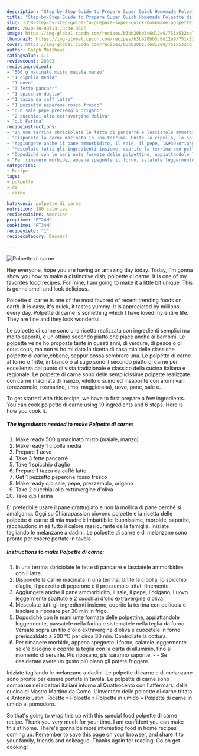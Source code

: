 ```yaml
---
description: "Step-by-Step Guide to Prepare Super Quick Homemade Polpette di carne"
title: "Step-by-Step Guide to Prepare Super Quick Homemade Polpette di carne"
slug: 1358-step-by-step-guide-to-prepare-super-quick-homemade-polpette-di-carne
date: 2020-10-08T13:18:34.360Z
image: https://img-global.cpcdn.com/recipes/b3bb20bb3c6d12e9/751x532cq70/polpette-di-carne-recipe-main-photo.jpg
thumbnail: https://img-global.cpcdn.com/recipes/b3bb20bb3c6d12e9/751x532cq70/polpette-di-carne-recipe-main-photo.jpg
cover: https://img-global.cpcdn.com/recipes/b3bb20bb3c6d12e9/751x532cq70/polpette-di-carne-recipe-main-photo.jpg
author: Ralph Matthews
ratingvalue: 4.1
reviewcount: 28393
recipeingredient:
- "500 g macinato misto maiale manzo"
- "1 cipolla media"
- "1 uovo"
- "3 fette pancarr"
- "1 spicchio daglio"
- "1 tazza da caff latte"
- "1 pezzetto peperone rosso fresco"
- "q.b sale pepe prezzemolo origano"
- "2 cucchiai olio extravergine doliva"
- "q.b Farina"
recipeinstructions:
- "In una terrina sbriciolate le fette di pancarrè e lasciatele ammorbidire con il latte."
- "Disponete la carne macinata in una terrina. Unite la cipolla, lo spicchio d’aglio, il pezzetto di peperone e il prezzemolo tritati finemente."
- "Aggiungete anche il pane ammorbidito, il sale, il pepe, l&#39;origano, l&#39;uovo leggermente sbattuto e 2 cucchiai d&#39;olio extravergine d&#39;oliva."
- "Mescolate tutti gli ingredienti insieme, coprite la terrina con pellicola e lasciare a riposare per 30 min in frigo."
- "Dopodiché con le mani unte formate delle polpettine, appiattandole leggermente, passatele nella farina e sistematele nella teglia da forno. Versate sopra un filo d&#39;olio extravergine d&#39;oliva e cuocetele in forno preriscaldato a 200 °C per circa 30 min. Controllate la cottura."
- "Per rimanere morbide, appena spegnete il forno, salatele leggermente se c&#39;è bisogno e coprite la teglia con la carta di alluminio, fino al momento di servirle. Più riposano, più saranno saporite.  Se desiderate avere un gusto più pieno gli potete friggere."
categories:
- Recipe
tags:
- polpette
- di
- carne

katakunci: polpette di carne 
nutrition: 180 calories
recipecuisine: American
preptime: "PT24M"
cooktime: "PT34M"
recipeyield: "1"
recipecategory: Dessert

---
```



![Polpette di carne](https://img-global.cpcdn.com/recipes/b3bb20bb3c6d12e9/751x532cq70/polpette-di-carne-recipe-main-photo.jpg)

Hey everyone, hope you are having an amazing day today. Today, I'm gonna show you how to make a distinctive dish, polpette di carne. It is one of my favorites food recipes. For mine, I am going to make it a little bit unique. This is gonna smell and look delicious.

Polpette di carne is one of the most favored of recent trending foods on earth. It is easy, it's quick, it tastes yummy. It is appreciated by millions every day. Polpette di carne is something which I have loved my entire life. They are fine and they look wonderful.

Le polpette di carne sono una ricetta realizzata con ingredienti semplici ma molto saporiti, è un ottimo secondo piatto che piace anche ai bambini. Le polpette ve ne ho proposte tante in questi anni, di verdure, di pesce o di cous cous, ma non vi ho mi dato la ricetta di casa mia delle classiche polpette di carne,ebbene, seppur possa sembrare una. Le polpette di carne al forno o fritte, in bianco o al sugo sono il secondo piatto di carne per eccellenza dal punto di vista tradizionale e classico della cucina italiana e regionale. Le polpette di carne sono delle semplicissime polpette realizzate con carne macinata di manzo, vitello o suino ed insaporite con aromi vari (prezzemolo, rosmarino, timo, maggiorana), uovo, pane, sale e.


To get started with this recipe, we have to first prepare a few ingredients. You can cook polpette di carne using 10 ingredients and 6 steps. Here is how you cook it.

<!--inarticleads1-->

##### The ingredients needed to make Polpette di carne:

1. Make ready 500 g macinato misto (maiale, manzo)
1. Make ready 1 cipolla media
1. Prepare 1 uovo
1. Take 3 fette pancarrè
1. Take 1 spicchio d’aglio
1. Prepare 1 tazza da caffè latte
1. Get 1 pezzetto peperone rosso fresco
1. Make ready q.b sale, pepe, prezzemolo, origano
1. Take 2 cucchiai olio extravergine d&#39;oliva
1. Take q.b Farina


E&#39; preferibile usare il pane grattugiato e non la mollica di pane perché si amalgama. Oggi su Chiarapassion piovono polpette e la ricetta delle polpette di carne di mia madre è imbattibile: buonissime, morbide, saporite, racchiudono in sé tutto il calore rassicurante della famiglia. Iniziate tagliando le melanzane a dadini. Le polpette di carne e di melanzane sono pronte per essere portate in tavola. 

<!--inarticleads2-->

##### Instructions to make Polpette di carne:

1. In una terrina sbriciolate le fette di pancarrè e lasciatele ammorbidire con il latte.
1. Disponete la carne macinata in una terrina. Unite la cipolla, lo spicchio d’aglio, il pezzetto di peperone e il prezzemolo tritati finemente.
1. Aggiungete anche il pane ammorbidito, il sale, il pepe, l&#39;origano, l&#39;uovo leggermente sbattuto e 2 cucchiai d&#39;olio extravergine d&#39;oliva.
1. Mescolate tutti gli ingredienti insieme, coprite la terrina con pellicola e lasciare a riposare per 30 min in frigo.
1. Dopodiché con le mani unte formate delle polpettine, appiattandole leggermente, passatele nella farina e sistematele nella teglia da forno. Versate sopra un filo d&#39;olio extravergine d&#39;oliva e cuocetele in forno preriscaldato a 200 °C per circa 30 min. Controllate la cottura.
1. Per rimanere morbide, appena spegnete il forno, salatele leggermente se c&#39;è bisogno e coprite la teglia con la carta di alluminio, fino al momento di servirle. Più riposano, più saranno saporite. -  - Se desiderate avere un gusto più pieno gli potete friggere.


Iniziate tagliando le melanzane a dadini. Le polpette di carne e di melanzane sono pronte per essere portate in tavola. Le polpette di carne sono comparse nei ricettari italiani intorno al Quattrocento con l&#39;affermarsi della cucina di Mastro Martino da Como. L&#39;inventore delle polpette di carne tritata è Antonio Latini. Ricette » Polpette » Polpette in umido » Polpette di carne in umido al pomodoro. 

So that's going to wrap this up with this special food polpette di carne recipe. Thank you very much for your time. I am confident you can make this at home. There's gonna be more interesting food in home recipes coming up. Remember to save this page on your browser, and share it to your family, friends and colleague. Thanks again for reading. Go on get cooking!
